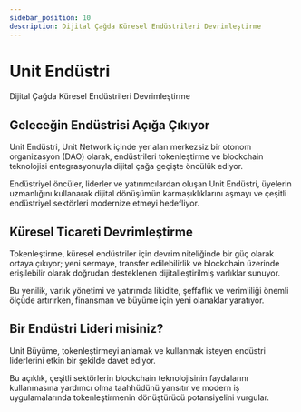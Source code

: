 ```yaml
---
sidebar_position: 10
description: Dijital Çağda Küresel Endüstrileri Devrimleştirme
---
```


# Unit Endüstri

Dijital Çağda Küresel Endüstrileri Devrimleştirme

## Geleceğin Endüstrisi Açığa Çıkıyor

Unit Endüstri, Unit Network içinde yer alan merkezsiz bir otonom organizasyon (DAO) olarak, endüstrileri tokenleştirme ve blockchain teknolojisi entegrasyonuyla dijital çağa geçişte öncülük ediyor.

Endüstriyel öncüler, liderler ve yatırımcılardan oluşan Unit Endüstri, üyelerin uzmanlığını kullanarak dijital dönüşümün karmaşıklıklarını aşmayı ve çeşitli endüstriyel sektörleri modernize etmeyi hedefliyor.

## Küresel Ticareti Devrimleştirme

Tokenleştirme, küresel endüstriler için devrim niteliğinde bir güç olarak ortaya çıkıyor; yeni sermaye, transfer edilebilirlik ve blockchain üzerinde erişilebilir olarak doğrudan desteklenen dijitalleştirilmiş varlıklar sunuyor.

Bu yenilik, varlık yönetimi ve yatırımda likidite, şeffaflık ve verimliliği önemli ölçüde artırırken, finansman ve büyüme için yeni olanaklar yaratıyor.

## Bir Endüstri Lideri misiniz?

Unit Büyüme, tokenleştirmeyi anlamak ve kullanmak isteyen endüstri liderlerini etkin bir şekilde davet ediyor.

Bu açıklık, çeşitli sektörlerin blockchain teknolojisinin faydalarını kullanmasına yardımcı olma taahhüdünü yansıtır ve modern iş uygulamalarında tokenleştirmenin dönüştürücü potansiyelini vurgular.
